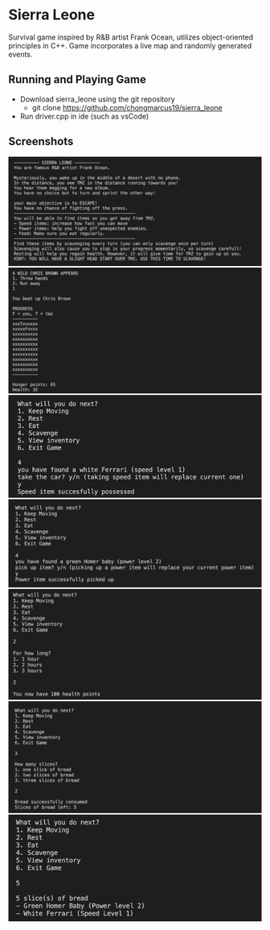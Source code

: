 # Sierra Leone
Survival game inspired by R&B artist Frank Ocean, utilizes object-oriented principles in C++. Game incorporates a live map and randomly generated events.

## Running and Playing Game
* Download sierra_leone using the git repository
  * git clone https://github.com/chongmarcus19/sierra_leone
* Run driver.cpp in ide (such as vsCode)

## Screenshots
<img src="screenshots/Screen Shot 2022-11-20 at 4.51.11 PM.png">
<img src="screenshots/Screen Shot 2022-11-20 at 4.18.29 PM.png">
<img src="screenshots/Screen Shot 2022-11-20 at 4.11.33 PM.png">
<img src="screenshots/Screen Shot 2022-11-20 at 4.12.22 PM.png">
<img src="screenshots/Screen Shot 2022-11-20 at 4.12.46 PM.png">
<img src="screenshots/Screen Shot 2022-11-20 at 4.13.05 PM.png">
<img src="screenshots/Screen Shot 2022-11-20 at 4.13.41 PM.png">
